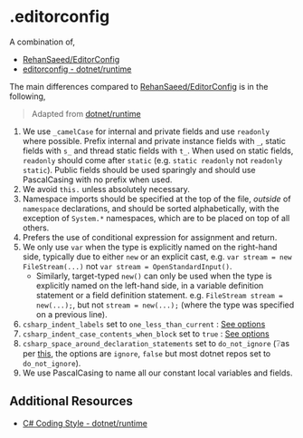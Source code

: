 # .editorconfig

A combination of,
- [RehanSaeed/EditorConfig][2]
- [editorconfig - dotnet/runtime][1]

The main differences compared to [RehanSaeed/EditorConfig][2] is in the following,

> Adapted from [dotnet/runtime][1]

1. We use `_camelCase` for internal and private fields and use `readonly` where possible. Prefix internal and private instance fields with `_`, static fields with `s_` and thread static fields with `t_`. When used on static fields, `readonly` should come after `static` (e.g. `static readonly` not `readonly static`).  Public fields should be used sparingly and should use PascalCasing with no prefix when used.
2. We avoid `this.` unless absolutely necessary.
3. Namespace imports should be specified at the top of the file, *outside* of
   `namespace` declarations, and should be sorted alphabetically, with the exception of `System.*` namespaces, which are to be placed on top of all others.
4. Prefers the use of conditional expression for assignment and return.
5. We only use `var` when the type is explicitly named on the right-hand side, typically due to either `new` or an explicit cast, e.g. `var stream = new FileStream(...)` not `var stream = OpenStandardInput()`.
    - Similarly, target-typed `new()` can only be used when the type is explicitly named on the left-hand side, in a variable definition statement or a field definition statement. e.g. `FileStream stream = new(...);`, but not `stream = new(...);` (where the type was specified on a previous line).
6. `csharp_indent_labels` set to `one_less_than_current` : [See options](https://docs.microsoft.com/en-us/dotnet/fundamentals/code-analysis/style-rules/csharp-formatting-options#csharp_indent_labels)
7. `csharp_indent_case_contents_when_block` set to `true` : [See options](https://docs.microsoft.com/en-us/dotnet/fundamentals/code-analysis/style-rules/csharp-formatting-options#csharp_indent_case_contents_when_block)
8. `csharp_space_around_declaration_statements` set to `do_not_ignore` (❔as per [this](https://docs.microsoft.com/en-us/dotnet/fundamentals/code-analysis/style-rules/csharp-formatting-options#csharp_space_around_declaration_statements), the options are `ignore`, `false` but most dotnet repos set to `do_not_ignore`).
9. We use PascalCasing to name all our constant local variables and fields.

## Additional Resources
- [C# Coding Style - dotnet/runtime](https://github.com/dotnet/runtime/blob/main/docs/coding-guidelines/coding-style.md)

[1]: https://github.com/dotnet/runtime/blob/main/.editorconfig
[2]: https://github.com/RehanSaeed/EditorConfig
